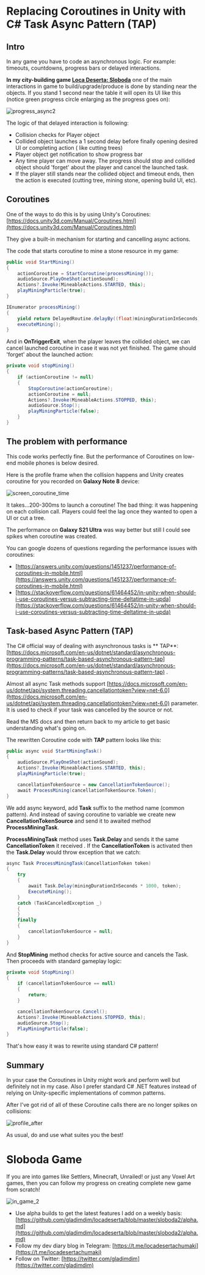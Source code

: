 # Replacing Coroutines in Unity with C# Task Async Pattern (TAP)

## Intro

In any game you have to code an asynchronous logic. For example: timeouts, countdowns, progress bars
or delayed interactions.

**In my city-building
game [Loca Deserta: Sloboda](https://github.com/gladimdim/locadeserta/blob/master/sloboda2/alpha.md)**
one of the main interactions in game to build/upgrade/produce is done by standing near the objects.
If you stand 1 second near the table it will open its UI like this (notice green progress circle
enlarging as the progress goes on):

![progress_async2](progress_async2.gif)

The logic of that delayed interaction is following:

- Collision checks for Player object
- Collided object launches a 1 second delay before finally opening desired UI or completing action (
  like cutting trees)
- Player object get notification to show progress bar
- Any time player can move away. The progress should stop and collided object should 'forget' about
  the player and cancel the launched task.
- If the player still stands near the collided object and timeout ends, then the action is
  executed (cutting tree, mining stone, opening build UI, etc).

## Coroutines

One of the ways to do this is by using Unity's
Coroutines: [https://docs.unity3d.com/Manual/Coroutines.html](https://docs.unity3d.com/Manual/Coroutines.html)

They give a built-in mechanism for starting and cancelling async actions.

The code that starts coroutine to mine a stone resource in my game:

```c#
public void StartMining()
{
    actionCoroutine = StartCoroutine(processMining());
    audioSource.PlayOneShot(actionSound);
    Actions?.Invoke(MineableActions.STARTED, this);
    playMiningParticle(true);
}

IEnumerator processMining()
{
    yield return DelayedRoutine.delayBy((float)miningDurationInSeconds);
    executeMining();
}
```

And in **OnTriggerExit**, when the player leaves the collided object, we can cancel launched
coroutine in case it was not yet finished. The game should 'forget' about the launched action:

```c#
private void stopMining()
{
    if (actionCoroutine != null)
    {
        StopCoroutine(actionCoroutine);
        actionCoroutine = null;
        Actions?.Invoke(MineableActions.STOPPED, this);
        audioSource.Stop();
        playMiningParticle(false);
    }
}
```

## The problem with performance

This code works perfectly fine. But the performance of Coroutines on low-end mobile phones is below
desired.

Here is the profile frame when the collision happens and Unity creates coroutine for you recorded
on **Galaxy Note 8** device:

![screen_coroutine_time](screen_coroutine_time.png)

It takes...200-300ms to launch a coroutine! The bad thing: it was happening on each collision call.
Players could feel the lag once they wanted to open a UI or cut a tree.

The performance on **Galaxy S21 Ultra** was way better but still I could see spikes when coroutine was created.

You can google dozens of questions regarding the performance issues with coroutines:

- [https://answers.unity.com/questions/1451237/performance-of-coroutines-in-mobile.html](https://answers.unity.com/questions/1451237/performance-of-coroutines-in-mobile.html)
- [https://stackoverflow.com/questions/61464452/in-unity-when-should-i-use-coroutines-versus-subtracting-time-deltatime-in-upda](https://stackoverflow.com/questions/61464452/in-unity-when-should-i-use-coroutines-versus-subtracting-time-deltatime-in-upda)

## Task-based Async Pattern (TAP)

The C# official way of dealing with asynchronous tasks is **
TAP**: [https://docs.microsoft.com/en-us/dotnet/standard/asynchronous-programming-patterns/task-based-asynchronous-pattern-tap](https://docs.microsoft.com/en-us/dotnet/standard/asynchronous-programming-patterns/task-based-asynchronous-pattern-tap)
.

Almost all async Task methods
support [https://docs.microsoft.com/en-us/dotnet/api/system.threading.cancellationtoken?view=net-6.0](https://docs.microsoft.com/en-us/dotnet/api/system.threading.cancellationtoken?view=net-6.0)
parameter. It is used to check if your task was cancelled by the source or not.

Read the MS docs and then return back to my article to get basic understanding what's going on.

The rewritten Coroutine code with **TAP** pattern looks like this:

```c#
public async void StartMiningTask()
{
    audioSource.PlayOneShot(actionSound);
    Actions?.Invoke(MineableActions.STARTED, this);
    playMiningParticle(true);

    cancellationTokenSource = new CancellationTokenSource();
    await ProcessMining(cancellationTokenSource.Token);
}
```

We add async keyword, add **Task** suffix to the method name (common pattern). And instead of saving
coroutine to variable we create new **CancellationTokenSource** and send it to awaited method **ProcessMiningTask**.

**ProcessMiningTask** method uses **Task.Delay** and sends it the same **CancellationToken** it
received . If the **CancellationToken** is activated then the **Task.Delay** would throw exception that we catch:

```c#
async Task ProcessMiningTask(CancellationToken token)
{
    try
    {
        await Task.Delay(miningDurationInSeconds * 1000, token);
        ExecuteMining();
    }
    catch (TaskCanceledException _)
    {
    }
    finally
    {
        cancellationTokenSource = null;
    }
}
```

And **StopMining** method checks for active source and cancels the Task. Then proceeds with standard
gameplay logic:

```c#
private void StopMining()
{
    if (cancellationTokenSource == null)
    {
        return;
    }

    cancellationTokenSource.Cancel();
    Actions?.Invoke(MineableActions.STOPPED, this);
    audioSource.Stop();
    PlayMiningParticle(false);
}
```

That's how easy it was to rewrite using standard C# pattern!

## Summary

In your case the Coroutines in Unity might work and perform well but definitely not in my case. Also
I prefer standard C# .NET features instead of relying on Unity-specific implementations of common
patterns.

After I've got rid of all of these Coroutine calls there are no longer spikes on collisions:

![profile_after](profile_after.png)

As usual, do and use what suites you the best!

# Sloboda Game

If you are into games like Settlers, Minecraft, Unrailed! or just any Voxel Art games, then you can
follow my progress on creating complete new game from scratch!

![in_game_2](in_game_2.png)

- Use alpha builds to get the latest features I add on a weekly
  basis: [https://github.com/gladimdim/locadeserta/blob/master/sloboda2/alpha.md](https://github.com/gladimdim/locadeserta/blob/master/sloboda2/alpha.md)
- Follow my dev diary blog in
  Telegram: [https://t.me/locadesertachumaki](https://t.me/locadesertachumaki)
- Follow on Twitter: [https://twitter.com/gladimdim](https://twitter.com/gladimdim)